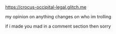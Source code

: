 https://crocus-occipital-legal.glitch.me

my opinion on anything changes on who im trolling

if i made you mad in a comment section then sorry
